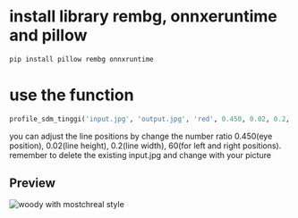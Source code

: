 # install library rembg, onnxeruntime and pillow

```bash
pip install pillow rembg onnxruntime
```
# use the function

```python
profile_sdm_tinggi('input.jpg', 'output.jpg', 'red', 0.450, 0.02, 0.2, 60, 'black')
```
you can adjust the line positions by change the number ratio 0.450(eye position), 0.02(line height), 0.2(line width), 60(for left and right positions).
remember to delete the existing input.jpg and change with your picture

## Preview
![woody with mostchreal style](output.jpg)